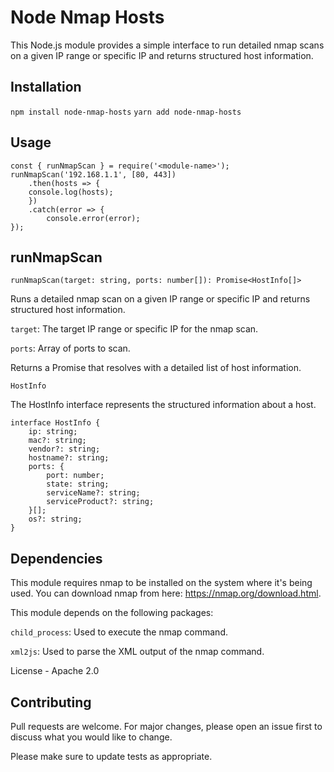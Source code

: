 

# Node Nmap Hosts

  

This Node.js module provides a simple interface to run detailed nmap scans on a given IP range or specific IP and returns structured host information.

  

## Installation

  

`npm install node-nmap-hosts`
`yarn add node-nmap-hosts`

  

## Usage

  

```
const { runNmapScan } = require('<module-name>');
runNmapScan('192.168.1.1', [80, 443])
	.then(hosts => {
	console.log(hosts);
	})
	.catch(error => {
		console.error(error);		
});
```
  

## runNmapScan

  

`runNmapScan(target: string, ports: number[]): Promise<HostInfo[]>`

  

Runs a detailed nmap scan on a given IP range or specific IP and returns structured host information.

  

`target`: The target IP range or specific IP for the nmap scan.

`ports`: Array of ports to scan.

Returns a Promise that resolves with a detailed list of host information.

  

` HostInfo `

  

The HostInfo interface represents the structured information about a host.

  

```
interface HostInfo { 
	ip: string;
	mac?: string;
	vendor?: string;
	hostname?: string;
	ports: { 
		port: number;
		state: string;
		serviceName?: string;
		serviceProduct?: string;
	}[];
	os?: string;
}
```

  

## Dependencies

This module requires nmap to be installed on the system where it's being used. You can download nmap from here: https://nmap.org/download.html.

This module depends on the following packages:

  

`child_process`: Used to execute the nmap command.

`xml2js`: Used to parse the XML output of the nmap command.

  

License - Apache 2.0

  

## Contributing

  

Pull requests are welcome. For major changes, please open an issue first to discuss what you would like to change.

  

Please make sure to update tests as appropriate.